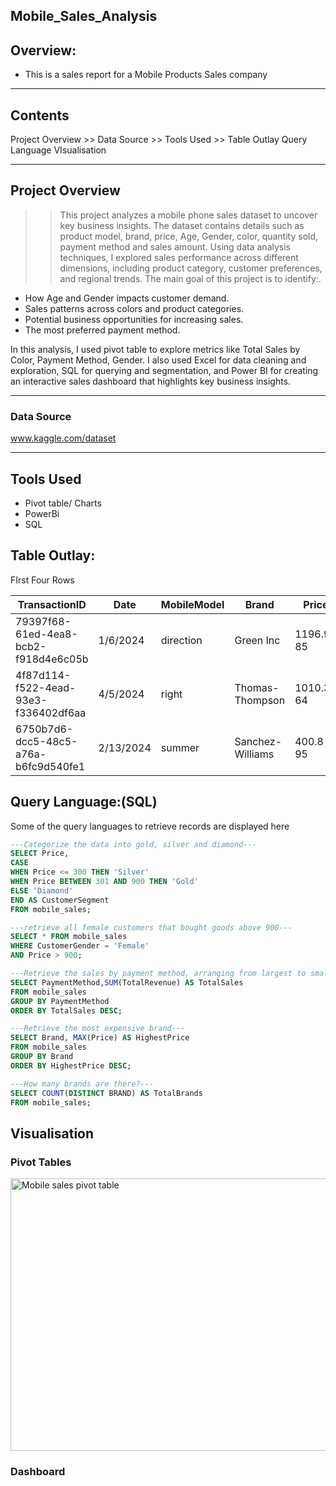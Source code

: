 ## Mobile_Sales_Analysis
## Overview:

+ This is a sales report for a Mobile Products Sales company 

___

## Contents

Project Overview >> Data Source >> Tools Used >> Table Outlay  Query Language  VIsualisation

---
## Project Overview

>> This project analyzes a mobile phone sales dataset to uncover key business insights. The dataset contains details such as product model, brand, price, Age, Gender, color, quantity sold, payment method and sales amount. Using data analysis techniques, I explored sales performance across different dimensions, including product category, customer preferences, and regional trends.
The main goal of this project is to identify:.
+ How Age and Gender impacts customer demand.
+ Sales patterns across colors and product categories.
+ Potential business opportunities for increasing sales.
+ The most preferred payment method.
  
In this analysis, I used pivot table to explore metrics like Total Sales by Color, Payment Method, Gender. I also used Excel for data cleaning and exploration, SQL for querying and segmentation, and Power BI for creating an interactive sales dashboard that highlights key business insights.

--- 
### Data Source
www.kaggle.com/dataset

---
## Tools Used
+ Pivot table/ Charts
+ PowerBi
+ SQL

## Table Outlay:
FIrst Four Rows

|TransactionID|	Date|	MobileModel|	Brand|	Price|	UnitsSold|	TotalRevenue|	CustomerAge|	CustomerGender|	Location|	PaymentMethod|
|-----|----|----|----|----|----|----|----|----|----|----|
|79397f68-61ed-4ea8-bcb2-f918d4e6c05b|	1/6/2024|	direction|	Green Inc|	1196.95	85|	28002.8	32|	Female|	Port Erik|	Online|	
|4f87d114-f522-4ead-93e3-f336402df6aa|	4/5/2024|	right|	Thomas-Thompson|	1010.34	64|	2378.82	55|	Female|	East Linda|	Credit Card|	
|6750b7d6-dcc5-48c5-a76a-b6fc9d540fe1|	2/13/2024|	summer|	Sanchez-Williams|	400.8	95|	31322.56	57|	Male|	East Angelicastad|	Online|

## Query Language:(SQL)
Some of the query languages to retrieve records are displayed here

```SQL
---Categorize the data into gold, silver and diamond---
SELECT Price,
CASE
WHEN Price <= 300 THEN 'Silver'
WHEN Price BETWEEN 301 AND 900 THEN 'Gold'
ELSE 'Diamond'
END AS CustomerSegment
FROM mobile_sales;

```

```SQL
---retrieve all female customers that bought goods above 900---
SELECT * FROM mobile_sales
WHERE CustomerGender = 'Female'
AND Price > 900;

```

```SQL
---Retrieve the sales by payment method, arranging from largest to smallest amount---
SELECT PaymentMethod,SUM(TotalRevenue) AS TotalSales
FROM mobile_sales
GROUP BY PaymentMethod
ORDER BY TotalSales DESC;

```

```SQL                                                                            
---Retrieve the most expensive brand---
SELECT Brand, MAX(Price) AS HighestPrice
FROM mobile_sales
GROUP BY Brand
ORDER BY HighestPrice DESC;

```

```SQL
---How many brands are there?---
SELECT COUNT(DISTINCT BRAND) AS TotalBrands
FROM mobile_sales;

```

## Visualisation
### Pivot Tables

<img width="979" height="436" alt="Mobile sales pivot table" src="https://github.com/user-attachments/assets/00c19c81-f2eb-4c47-93d8-c666f691435e" />

### Dashboard




